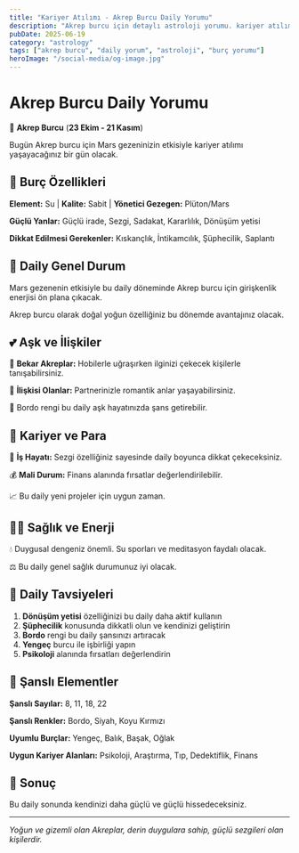 ```yaml
---
title: "Kariyer Atılımı - Akrep Burcu Daily Yorumu"
description: "Akrep burcu için detaylı astroloji yorumu. kariyer atılımı konusunda rehberlik."
pubDate: 2025-06-19
category: "astrology"
tags: ["akrep burcu", "daily yorum", "astroloji", "burç yorumu"]
heroImage: "/social-media/og-image.jpg"
---
```


# Akrep Burcu Daily Yorumu

🦂 **Akrep Burcu** (**23 Ekim - 21 Kasım**)

Bugün Akrep burcu için Mars gezeninizin etkisiyle kariyer atılımı yaşayacağınız bir gün olacak.

## 🌟 Burç Özellikleri

**Element:** Su | **Kalite:** Sabit | **Yönetici Gezegen:** Plüton/Mars

**Güçlü Yanlar:** Güçlü irade, Sezgi, Sadakat, Kararlılık, Dönüşüm yetisi

**Dikkat Edilmesi Gerekenler:** Kıskançlık, İntikamcılık, Şüphecilik, Saplantı

## 💫 Daily Genel Durum

Mars gezenenin etkisiyle bu daily döneminde Akrep burcu için girişkenlik enerjisi ön plana çıkacak.

Akrep burcu olarak doğal yoğun özelliğiniz bu dönemde avantajınız olacak.

## 💕 Aşk ve İlişkiler

💖 **Bekar Akreplar:** Hobilerle uğraşırken ilginizi çekecek kişilerle tanışabilirsiniz.

💑 **İlişkisi Olanlar:** Partnerinizle romantik anlar yaşayabilirsiniz.

🌹 Bordo rengi bu daily aşk hayatınızda şans getirebilir.

## 💼 Kariyer ve Para

🚀 **İş Hayatı:** Sezgi özelliğiniz sayesinde daily boyunca dikkat çekeceksiniz.

💰 **Mali Durum:** Finans alanında fırsatlar değerlendirilebilir.

📈 Bu daily yeni projeler için uygun zaman.

## 🏃‍♀️ Sağlık ve Enerji

💧 Duygusal dengeniz önemli. Su sporları ve meditasyon faydalı olacak.

⚖️ Bu daily genel sağlık durumunuz iyi olacak.

## 🎯 Daily Tavsiyeleri

1. **Dönüşüm yetisi** özelliğinizi bu daily daha aktif kullanın
2. **Şüphecilik** konusunda dikkatli olun ve kendinizi geliştirin
3. **Bordo** rengi bu daily şansınızı artıracak
4. **Yengeç** burcu ile işbirliği yapın
5. **Psikoloji** alanında fırsatları değerlendirin

## 🔮 Şanslı Elementler

**Şanslı Sayılar:** 8, 11, 18, 22

**Şanslı Renkler:** Bordo, Siyah, Koyu Kırmızı

**Uyumlu Burçlar:** Yengeç, Balık, Başak, Oğlak

**Uygun Kariyer Alanları:** Psikoloji, Araştırma, Tıp, Dedektiflik, Finans

## 💫 Sonuç

Bu daily sonunda kendinizi daha güçlü ve güçlü hissedeceksiniz.

---

*Yoğun ve gizemli olan Akreplar, derin duygulara sahip, güçlü sezgileri olan kişilerdir.*
